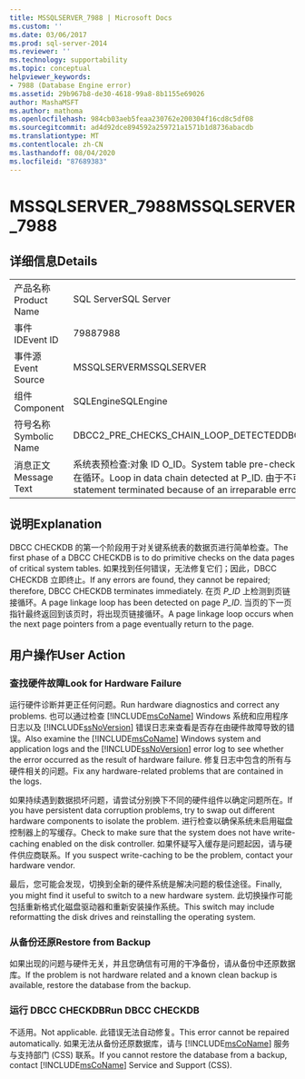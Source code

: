 ```yaml
---
title: MSSQLSERVER_7988 | Microsoft Docs
ms.custom: ''
ms.date: 03/06/2017
ms.prod: sql-server-2014
ms.reviewer: ''
ms.technology: supportability
ms.topic: conceptual
helpviewer_keywords:
- 7988 (Database Engine error)
ms.assetid: 29b967b8-de30-4618-99a8-8b1155e69026
author: MashaMSFT
ms.author: mathoma
ms.openlocfilehash: 984cb03aeb5feaa230762e200304f16cd8c5df08
ms.sourcegitcommit: ad4d92dce894592a259721a1571b1d8736abacdb
ms.translationtype: MT
ms.contentlocale: zh-CN
ms.lasthandoff: 08/04/2020
ms.locfileid: "87689383"
---
```

# <a name="mssqlserver_7988"></a><span data-ttu-id="ff068-102">MSSQLSERVER_7988</span><span class="sxs-lookup"><span data-stu-id="ff068-102">MSSQLSERVER_7988</span></span>
    
## <a name="details"></a><span data-ttu-id="ff068-103">详细信息</span><span class="sxs-lookup"><span data-stu-id="ff068-103">Details</span></span>  
  
|||  
|-|-|  
|<span data-ttu-id="ff068-104">产品名称</span><span class="sxs-lookup"><span data-stu-id="ff068-104">Product Name</span></span>|<span data-ttu-id="ff068-105">SQL Server</span><span class="sxs-lookup"><span data-stu-id="ff068-105">SQL Server</span></span>|  
|<span data-ttu-id="ff068-106">事件 ID</span><span class="sxs-lookup"><span data-stu-id="ff068-106">Event ID</span></span>|<span data-ttu-id="ff068-107">7988</span><span class="sxs-lookup"><span data-stu-id="ff068-107">7988</span></span>|  
|<span data-ttu-id="ff068-108">事件源</span><span class="sxs-lookup"><span data-stu-id="ff068-108">Event Source</span></span>|<span data-ttu-id="ff068-109">MSSQLSERVER</span><span class="sxs-lookup"><span data-stu-id="ff068-109">MSSQLSERVER</span></span>|  
|<span data-ttu-id="ff068-110">组件</span><span class="sxs-lookup"><span data-stu-id="ff068-110">Component</span></span>|<span data-ttu-id="ff068-111">SQLEngine</span><span class="sxs-lookup"><span data-stu-id="ff068-111">SQLEngine</span></span>|  
|<span data-ttu-id="ff068-112">符号名称</span><span class="sxs-lookup"><span data-stu-id="ff068-112">Symbolic Name</span></span>|<span data-ttu-id="ff068-113">DBCC2_PRE_CHECKS_CHAIN_LOOP_DETECTED</span><span class="sxs-lookup"><span data-stu-id="ff068-113">DBCC2_PRE_CHECKS_CHAIN_LOOP_DETECTED</span></span>|  
|<span data-ttu-id="ff068-114">消息正文</span><span class="sxs-lookup"><span data-stu-id="ff068-114">Message Text</span></span>|<span data-ttu-id="ff068-115">系统表预检查:对象 ID O_ID。</span><span class="sxs-lookup"><span data-stu-id="ff068-115">System table pre-checks: Object ID O_ID.</span></span> <span data-ttu-id="ff068-116">在 P_ID 处检测到数据链中存在循环。</span><span class="sxs-lookup"><span data-stu-id="ff068-116">Loop in data chain detected at P_ID.</span></span> <span data-ttu-id="ff068-117">由于不可修复的错误，Check 语句已终止。</span><span class="sxs-lookup"><span data-stu-id="ff068-117">Check statement terminated because of an irreparable error.</span></span>|  
  
## <a name="explanation"></a><span data-ttu-id="ff068-118">说明</span><span class="sxs-lookup"><span data-stu-id="ff068-118">Explanation</span></span>  
 <span data-ttu-id="ff068-119">DBCC CHECKDB 的第一个阶段用于对关键系统表的数据页进行简单检查。</span><span class="sxs-lookup"><span data-stu-id="ff068-119">The first phase of a DBCC CHECKDB is to do primitive checks on the data pages of critical system tables.</span></span> <span data-ttu-id="ff068-120">如果找到任何错误，无法修复它们；因此，DBCC CHECKDB 立即终止。</span><span class="sxs-lookup"><span data-stu-id="ff068-120">If any errors are found, they cannot be repaired; therefore, DBCC CHECKDB terminates immediately.</span></span> <span data-ttu-id="ff068-121">在页 *P_ID* 上检测到页链接循环。</span><span class="sxs-lookup"><span data-stu-id="ff068-121">A page linkage loop has been detected on page *P_ID*.</span></span> <span data-ttu-id="ff068-122">当页的下一页指针最终返回到该页时，将出现页链接循环。</span><span class="sxs-lookup"><span data-stu-id="ff068-122">A page linkage loop occurs when the next page pointers from a page eventually return to the page.</span></span>  
  
## <a name="user-action"></a><span data-ttu-id="ff068-123">用户操作</span><span class="sxs-lookup"><span data-stu-id="ff068-123">User Action</span></span>  
  
### <a name="look-for-hardware-failure"></a><span data-ttu-id="ff068-124">查找硬件故障</span><span class="sxs-lookup"><span data-stu-id="ff068-124">Look for Hardware Failure</span></span>  
 <span data-ttu-id="ff068-125">运行硬件诊断并更正任何问题。</span><span class="sxs-lookup"><span data-stu-id="ff068-125">Run hardware diagnostics and correct any problems.</span></span> <span data-ttu-id="ff068-126">也可以通过检查 [!INCLUDE[msCoName](../../includes/msconame-md.md)] Windows 系统和应用程序日志以及 [!INCLUDE[ssNoVersion](../../includes/ssnoversion-md.md)] 错误日志来查看是否存在由硬件故障导致的错误。</span><span class="sxs-lookup"><span data-stu-id="ff068-126">Also examine the [!INCLUDE[msCoName](../../includes/msconame-md.md)] Windows system and application logs and the [!INCLUDE[ssNoVersion](../../includes/ssnoversion-md.md)] error log to see whether the error occurred as the result of hardware failure.</span></span> <span data-ttu-id="ff068-127">修复日志中包含的所有与硬件相关的问题。</span><span class="sxs-lookup"><span data-stu-id="ff068-127">Fix any hardware-related problems that are contained in the logs.</span></span>  
  
 <span data-ttu-id="ff068-128">如果持续遇到数据损坏问题，请尝试分别换下不同的硬件组件以确定问题所在。</span><span class="sxs-lookup"><span data-stu-id="ff068-128">If you have persistent data corruption problems, try to swap out different hardware components to isolate the problem.</span></span> <span data-ttu-id="ff068-129">进行检查以确保系统未启用磁盘控制器上的写缓存。</span><span class="sxs-lookup"><span data-stu-id="ff068-129">Check to make sure that the system does not have write-caching enabled on the disk controller.</span></span> <span data-ttu-id="ff068-130">如果怀疑写入缓存是问题起因，请与硬件供应商联系。</span><span class="sxs-lookup"><span data-stu-id="ff068-130">If you suspect write-caching to be the problem, contact your hardware vendor.</span></span>  
  
 <span data-ttu-id="ff068-131">最后，您可能会发现，切换到全新的硬件系统是解决问题的极佳途径。</span><span class="sxs-lookup"><span data-stu-id="ff068-131">Finally, you might find it useful to switch to a new hardware system.</span></span> <span data-ttu-id="ff068-132">此切换操作可能包括重新格式化磁盘驱动器和重新安装操作系统。</span><span class="sxs-lookup"><span data-stu-id="ff068-132">This switch may include reformatting the disk drives and reinstalling the operating system.</span></span>  
  
### <a name="restore-from-backup"></a><span data-ttu-id="ff068-133">从备份还原</span><span class="sxs-lookup"><span data-stu-id="ff068-133">Restore from Backup</span></span>  
 <span data-ttu-id="ff068-134">如果出现的问题与硬件无关，并且您确信有可用的干净备份，请从备份中还原数据库。</span><span class="sxs-lookup"><span data-stu-id="ff068-134">If the problem is not hardware related and a known clean backup is available, restore the database from the backup.</span></span>  
  
### <a name="run-dbcc-checkdb"></a><span data-ttu-id="ff068-135">运行 DBCC CHECKDB</span><span class="sxs-lookup"><span data-stu-id="ff068-135">Run DBCC CHECKDB</span></span>  
 <span data-ttu-id="ff068-136">不适用。</span><span class="sxs-lookup"><span data-stu-id="ff068-136">Not applicable.</span></span> <span data-ttu-id="ff068-137">此错误无法自动修复。</span><span class="sxs-lookup"><span data-stu-id="ff068-137">This error cannot be repaired automatically.</span></span> <span data-ttu-id="ff068-138">如果无法从备份还原数据库，请与 [!INCLUDE[msCoName](../../includes/msconame-md.md)] 服务与支持部门 (CSS) 联系。</span><span class="sxs-lookup"><span data-stu-id="ff068-138">If you cannot restore the database from a backup, contact [!INCLUDE[msCoName](../../includes/msconame-md.md)] Service and Support (CSS).</span></span>  
  
  
